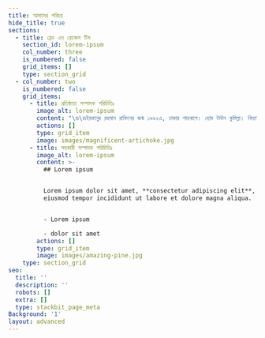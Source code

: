 ```yaml
---
title: আমাদের পরিচয়
hide_title: true
sections:
  - title: ব্রেড এন রোজেস টিম
    section_id: lorem-ipsum
    col_number: three
    is_numbered: false
    grid_items: []
    type: section_grid
  - col_number: two
    is_numbered: false
    grid_items:
      - title: প্রতিষ্ঠাতা সম্পাদক পরিচিতিঃ
        image_alt: lorem-ipsum
        content: "\n\nইরফানুর রহমান রাফিনের জন্ম ১৯৯২এ, ঢাকার শাহবাগে। হোম টাউন কুমিল্লা। বিদ্যাশিক্ষা শহিদ বাবুল একাডেমী, সাভার ক্যান্টনমেন্ট পাবলিক স্কুল ও কলেজ, এবং ঢাকা বিশ্ববিদ্যালয়। পেশাগত জীবনের শুরু বাংলাদেশ অধ্যয়ন কেন্দ্র (সিবিএস) গবেষণা সহকারী হিসেবে, পরবর্তীতে মানব উন্নয়ন গবেষণা কেন্দ্রে (এইচডিআরসি) গবেষণা সহযোগী হিসেবে কাজ করেছেন, বর্তমানে তাসফিয়া তানজিম আহমেদ প্রমার সাথে ব্রেড অ্যান্ড রোজেস নামক একটি অনুবাদমূলক লেখালিখির উদ্যোগে প্রতিষ্ঠাতা সম্পাদক হিসেবে আছেন। ধর্ম থেকে ইতিহাস আর রাজনীতি থেকে সংস্কৃতি বহু বিষয়ে অপার আগ্রহ আছে তার, এসব বিষয়ে নিজের ওয়েবসাইটে লেখেন, এছাড়াও পত্রপত্রিকায় ও ওয়েব পোর্টালে তার লেখা ছাপা হয়েছে। প্রকাশিত বইঃ চলে যাওয়া সময় (কবিতা, আনন্দম: ২০১৯) এবং এক অসাধারণ অন্ধ সময়ের স্মৃতি (উপন্যাস, \\[কলকাতা] কাউন্টার এরাঃ২০২০ \\[ঢাকা] আফসার ব্রাদার্স: ২০২১)। ইমেইল যোগাযোগ:\_<irrafin2020@gmail.com>।\n\n###\n"
        actions: []
        type: grid_item
        image: images/magnificent-artichoke.jpg
      - title: সহকারী সম্পাদক পরিচিতিঃ
        image_alt: lorem-ipsum
        content: >-
          ## Lorem ipsum


          Lorem ipsum dolor sit amet, **consectetur adipiscing elit**, sed do
          eiusmod tempor incididunt ut labore et dolore magna aliqua.


          - Lorem ipsum

          - dolor sit amet
        actions: []
        type: grid_item
        image: images/amazing-pine.jpg
    type: section_grid
seo:
  title: ''
  description: ''
  robots: []
  extra: []
  type: stackbit_page_meta
Background: '1'
layout: advanced
---
```

